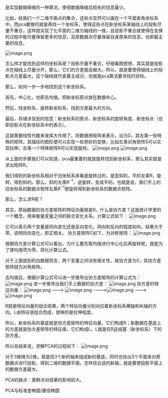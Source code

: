 是实现数据降维的一种算法，使得数据降维后损失的信息最少。

比如，给我们一个二维平面点的集合，这些点显然可以画在一个平面直角坐标系中，而pca要做的就是再找一个坐标系，使得这些点在新坐标系某轴线上的投影尽量不重合，这样就实现了化平面的二维为轴线的一维，且投影不重合就使得在变换的过程中能尽量保留更多的信息，且原数据点尽量保留自身原来的信息，也即最主要的信息。

![image.png](https://youki-1330066034.cos.ap-guangzhou.myqcloud.com/machine-learning/202410030009427.png)


怎么样才能找到这样的坐标系呢？投影尽量不重合，仔细看图想想，其实就是投影点在轴线上尽量分开，那么，它们的方差就会越大。所以，就是要使得轴线上的投影点方差最大，这个轴线就代表着主成分，也就是pca算法要寻找的目标。

那么，如何一步一步地找到这个新坐标系。

首先，中心化，也即去均值。把新坐标原点放在数据中心。

然后，找坐标系，旋转新坐标系，找到方差最大的方向。

最后，存储涉及到的信息：新坐标系的原点、新坐标系的旋转角度、新坐标点（也即投影点在新坐标系中的表示）。

这就需要线性代数来发挥大作用了。将数据用矩阵来表示，设为D，其左乘一些特殊的矩阵，其描绘的图形便可以实现一些奇妙的变换，比如左乘对角矩阵S可以实现拉伸，左乘一个特殊矩阵R可以实现旋转。
![image.png](https://youki-1330066034.cos.ap-guangzhou.myqcloud.com/machine-learning/202410030008072.png)
![image.png](https://youki-1330066034.cos.ap-guangzhou.myqcloud.com/machine-learning/202410030035993.png)



从上面的步骤我们可以知道，pca最重要的就是旋转找到新坐标系，那么其实就是求出矩阵R。

我们得到的新坐标系相对于旧坐标系来看是旋转过的，是歪斜的。平的左乘R，旋转，得到斜的。那么，斜的左乘R$^{-1}$，逆旋转，变成平的。也就是说，我们手上的旧坐标系的数据点矩阵左乘R$^{-1}$便旋转得到新坐标系的数据点矩阵。

那么，怎么求R呢？

其实，原始数据的协方差矩阵的特征向量就是R。什么是协方差？这是统计学里的一个概念，用来衡量变量之间的联合变化关系。计算公式如下：
![image.png](https://youki-1330066034.cos.ap-guangzhou.myqcloud.com/machine-learning/%E5%8D%8F%E6%96%B9%E5%B7%AE%E8%AE%A1%E7%AE%97%E5%85%AC%E5%BC%8F.png)

它可以表示两个变量是同向变化还是反向变化，同向和反向的程度如何。结果大于零，说明同向变化，即正相关。
协方差矩阵C如下，为对称矩阵：
![image.png](https://youki-1330066034.cos.ap-guangzhou.myqcloud.com/machine-learning/202410030003747.png)

根据协方差计算公式可以看出，为什么要先取均值进行中心化后再旋转呢，就是为了使均值项为零，简化计算公式。

对于上面提到的白数据而言，两个变量之间没有相关性，故协方差为0，其协方差矩阵就为对角矩阵。

去均值后，根据计算公式可以进一步推导出协方差矩阵的计算公式为：
![image.png](https://youki-1330066034.cos.ap-guangzhou.myqcloud.com/machine-learning/202410030027115.png)
进一步推导出我们手上数据的协方差：
![image.png](https://youki-1330066034.cos.ap-guangzhou.myqcloud.com/machine-learning/202410030037117.png)
协方差的特征向量：
![image.png](https://youki-1330066034.cos.ap-guangzhou.myqcloud.com/machine-learning/202410031025794.png)        --->          ![image.png](https://youki-1330066034.cos.ap-guangzhou.myqcloud.com/machine-learning/202410031026517.png)     ---->![image.png](https://youki-1330066034.cos.ap-guangzhou.myqcloud.com/machine-learning/202410031027928.png)   --->   ![image.png](https://youki-1330066034.cos.ap-guangzhou.myqcloud.com/machine-learning/202410031028427.png)



R就是特征向量的组合结果，两个特征向量分别对应着新坐标系横轴和纵轴的方向。L由特征值组合而成，放映的是拉伸程度。

所以，新坐标系的基底就是协方差矩阵的特征向量，它们构成R；新数据在基底上的方差就是协方差矩阵的特征值，它们构成L。L就是在R这组基（新坐标系）下的协方差。

所以总结来说，求解PCA的过程如下：
![image.png](https://youki-1330066034.cos.ap-guangzhou.myqcloud.com/machine-learning/202410031102610.png)

对于3维降为2维，就是找3个新的轴来组成新的基底，同时也张出3个平面来对原数据点进行投影，得到二维的数据平面。怎样找合适的新轴，就是要使投影平面上的数据方差最大。

PCA的缺点：离群点对结果的影响较大。

PCA与标准差椭圆/置信椭圆